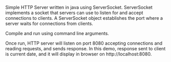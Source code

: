 Simple HTTP Server written in java using ServerSocket.
ServerSocket implements a socket that servers can use to listen for and accept connections to clients. A ServerSocket object establishes the port where a server waits for connections from clients. 

Compile and run using command line arguments. 

Once run, HTTP server will listen on port 8080 accepting connections and reading requests, and sends response. In this demo, response sent to client is current date, and it will display in browser on http://localhost:8080.
